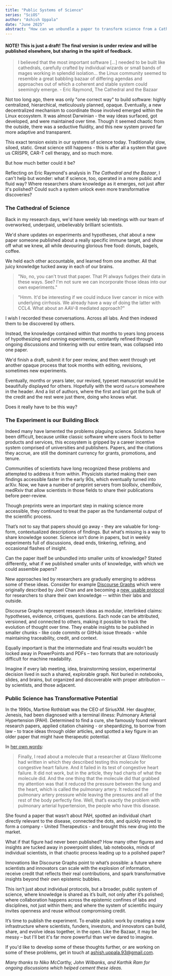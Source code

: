 ```yaml
---
title: "Public Systems of Science"
series: "SciOS"
author: "Ashish Uppala"
date: "June 2025"
abstract: "How can we unbundle a paper to transform science from a Cathedral into a Bazaar, and transfer power back to scientists?"
---
```


#### NOTE! This is just a draft! The final version is under review and will be published elsewhere, but sharing in the spirit of feedback.

> I believed that the most important software [...] needed to be built like cathedrals, carefully crafted by individual wizards or small bands of mages working in splendid isolation... the Linux community seemed to resemble a great babbling bazaar of differing agendas and approaches out of which a coherent and stable system could seemingly emerge. - Eric Raymond, The Cathedral and the Bazaar

Not too long ago, there was only "one correct way" to build software: highly centralized, hierarchical, meticulously planned, opaque. Eventually, a new decentralized mechanism to coordinate those involved emerged within the Linux ecosystem. It was almost Darwinian - the way ideas surfaced, got developed, and were maintained over time. Though it seemed chaotic from the outside, there was a seductive fluidity, and this new system proved far more adaptive and transparent.

This exact tension exists in our systems of science today. Traditionally slow, siloed, static. Great science still happens - this is after all a system that gave us CRISPR, CAR-T cell therapy, and so much more.

But how much better could it be?

Reflecting on Eric Raymond's analysis in *The Cathedral and the Bazaar*, I can't help but wonder: what if science, too, operated in a more public and fluid way? Where researchers share knowledge as it emerges, not just after it's polished? Could such a system unlock even more transformative discoveries?

### The Cathedral of Science

Back in my research days, we'd have weekly lab meetings with our team of overworked, underpaid, unbelievably brilliant scientists.

We'd share updates on experiments and hypotheses, chat about a new paper someone published about a really specific immune target, and show off what we knew, all while devouring glorious free food: donuts, bagels, coffee.

We held each other accountable, and learned from one another. All that juicy knowledge tucked away in each of our brains.

> "No, no, you can't trust that paper. That PI always fudges their data in these ways. See? I'm not sure we can incorporate those ideas into our own experiments."


> "Hmm. It'd be interesting if we could induce liver cancer in mice with underlying cirrhosis. We already have a way of doing the latter with CCL4. What about an AAV-8 mediated approach?"

I wish I recorded these conversations. Across all labs. And then indexed them to be discovered by others.

Instead, the knowledge contained within that months to years long process of hypothesizing and running experiments, constantly refined through ongoing discussions and tinkering with our entire team, was collapsed into one paper.

We'd finish a draft, submit it for peer review, and then went through yet another opaque process that took months with editing, revisions, sometimes new experiments.

Eventually, months or years later, our revised, typeset manuscript would be beautifully displayed for others. Hopefully with the word `nature` somewhere in the header. And a list of authors, where the first and last got the bulk of the credit and the rest were just there, doing who knows what.

Does it really have to be this way?

### The Experiment is our Building Block

Indeed many have lamented the problems plaguing science. Solutions have been difficult, because unlike classic software where users flock to better products and services, this ecosystem is gripped by a career incentive system comprised of universities and publishers.  Papers, and the citations they accrue, are still the dominant currency for grants, promotions, and tenure.

Communities of scientists have long recognized these problems and attempted to address it from within. Physicists started making their own findings accessible faster in the early 90s, which eventually turned into arXiv. Now, we have a number of preprint servers from bioRxiv, chemRxiv, medRxiv that allow scientists in those fields to share their publications before peer-review.

Though preprints were an important step in making science more accessible, they continued to treat the paper as the fundamental output of the scientific process.

That’s not to say that papers should go away - they are valuable for long-form, contextualized descriptions of findings. But what’s missing is a way to share knowledge sooner. Science isn’t done in papers, but in weekly experiments full of discussions, dead ends, tinkering, refining, and occasional flashes of insight.

Can the paper itself be unbundled into smaller units of knowledge? Stated differently, what if we published smaller units of knowledge, with which we could assemble papers?

New approaches led by researchers are gradually emerging to address some of these ideas. Consider for example [Discourse Graphs](https://joelchan.me/assets/pdf/Discourse_Graphs_for_Augmented_Knowledge_Synthesis_What_and_Why.pdf) which were originally described by Joel Chan and are becoming a [new, usable protocol](https://discoursegraphs.com/) for researchers to share their own knowledge -- within their labs and outside.

Discourse Graphs represent research ideas as modular, interlinked claims: hypotheses, evidence, critiques, questions. Each node can be attributed, versioned, and connected to others, making it possible to track the evolution of thought over time. They enable insights to be published in smaller chunks - like code commits or GitHub issue threads - while maintaining traceability, credit, and context.

Equally important is that the intermediate and final results wouldn’t be locked away in PowerPoints and PDFs – two formats that are notoriously difficult for machine readability.

Imagine if every lab meeting, idea, brainstorming session, experimental decision lived in such a shared, explorable graph. Not buried in notebooks, slides, and brains, but organized and discoverable with proper attribution -- by scientists, and those adjacent.

### Public Science has Transformative Potential

In the 1990s, Martine Rothblatt was the CEO of SiriusXM. Her daughter, Jenesis, had been diagnosed with a terminal illness: Pulmonary Arterial Hypertension (PAH). Determined to find a cure, she famously found relevant research papers, applied citation chaining - or shepardizing, to borrow from law - to trace ideas through older articles, and spotted a key figure in an older paper that might have therapeutic potential.

In [her own words](https://tim.blog/2020/12/17/martine-rothblatt-transcript/):

> Finally, I read about a molecule that a researcher at Glaxo Wellcome had written in which they described testing this molecule for congestive heart failure. And it failed in its test of congestive heart failure. It did not work, but in the article, they had charts of what the molecule did. And the one thing that the molecule did that grabbed my attention was that it reduced the pressure between the lung and the heart, which is called the pulmonary artery. It reduced the pulmonary artery pressure while leaving the pressures and all of the rest of the body perfectly fine. Well, that’s exactly the problem with pulmonary arterial hypertension, the people who have this disease.

She found a paper that wasn’t about PAH, spotted an individual chart directly relevant to the disease, connected the dots, and quickly moved to form a company - United Therapeutics - and brought this new drug into the market.

What if that figure had never been published? How many other figures and insights are tucked away in powerpoint slides, lab notebooks, minds of individual scientists, in that chaotic process leading up to a polished paper?

Innovations like Discourse Graphs point to what’s possible: a future where scientists and innovators can scale with the explosion of information, receive credit that reflects their real contributions, and spark transformative insights beyond their own epistemic bubbles.

This isn’t just about individual protocols, but a broader, public system of science, where knowledge is shared as it’s built, not only after it’s polished; where collaboration happens across the epistemic confines of labs and disciplines, not just within them; and where the system of scientific inquiry invites openness and reuse without compromising credit.

It’s time to publish the experiment. To enable public work by creating a new infrastructure where scientists, funders, investors, and innovators can build, share, and evolve ideas together, in the open. Like the Bazaar, it may be messy – but I'll bet it's far more powerful than we’ve dared to imagine.

If you'd like to develop some of these thoughts further, or are working on some of these problems, get in touch at ashish.uppala.93@gmail.com.


*Many thanks to Niko McCarthy, John Wilbanks, and Karthik Ram for ongoing discussions which helped cement these ideas.*